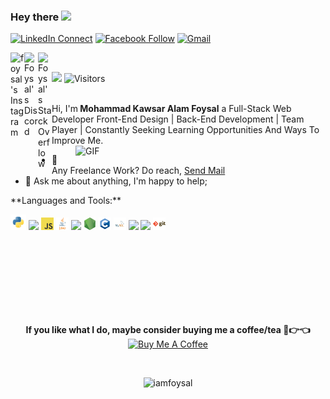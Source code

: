 <!-- <p align="center">
  <img alt="GIF" height="250" src="https://raw.githubusercontent.com/gist/Prince-Shivaram/3ace2c813ca49546f3f5f20cd03a2d3e/raw/6058e76860d16ee29df949da3166b3653959318f/hello.gif" />
</p> -->

### Hey there <img src="https://media.giphy.com/media/hvRJCLFzcasrR4ia7z/giphy.gif" width="20px">

[![LinkedIn Connect](https://img.shields.io/badge/%20-Connect-black?color=14171A&labelColor=212121&logo=linkedin&logoColor=ffffff)](https://www.linkedin.com/in/iam-foysal/)
[![Facebook Follow](https://img.shields.io/badge/%20-Connect-black?color=14171A&labelColor=1976d2&logo=facebook&logoColor=ffffff)](https://www.facebook.com/foysalofficial.box)
[![Gmail](https://img.shields.io/badge/%20-Send%20Mail-black?color=14171A&labelColor=ef5350&logo=gmail&logoColor=ffffff)](mailto:foysalf652@gmail.com?subject=From%20GitHub&body=Hi,%20there.%20Found%20you%20from%20GitHub.)

<a href="https://www.instagram.com/foysalf6/">
  <img align="left" alt="foysal's Instagram" width="22px" src="https://upload.wikimedia.org/wikipedia/commons/thumb/e/e7/Instagram_logo_2016.svg/768px-Instagram_logo_2016.svg.png"/>
</a>


[//]: # (<a  style="margin-left: 30px;" href="https://www.facebook.com/foysalofficial.box/">)

[//]: # (  <img align="left" width="22px" src=" "/>)

[//]: # (</a>)


<a style="margin-left: 30px;" href="https://discord.com/channels/Foysal5152">
  <img align="left" alt="Foysal's Discord" width="22px" src="https://seeklogo.com/images/D/discord-color-logo-E5E6DFEF80-seeklogo.com.png"/>
</a> 

<!-- <a href="[https://twitter.com/danielhendricks/](https://twitter.com/iamfoysal_)">
  <img src="https://cdn.jsdelivr.net/gh/dmhendricks/signature-social-icons/icons/round-flat-filled/50px/twitter.png" alt="Twitter" width="22"/>
</a>
 -->

<!-- <a href="https://codepen.io/iamfoysal">
  <img align="left" alt="Foysal's  Codepen" width="22px" src="https://pic.onlinewebfonts.com/svg/img_529734.png"/>
</a> -->

<a style="margin-left: 30px;" href="https://stackoverflow.com/users/17486887/foysalf652">
  <img align="left" alt="Foysal's Stack Overflow" width="22px" src="https://cdn-icons-png.flaticon.com/512/2111/2111628.png"/>
</a> 

![](https://visitor-badge.glitch.me/badge?page_id=iamfoysal.iamfoysal)
![Visitors](https://api.visitorbadge.io/api/visitors?path=iamfoysal&countColor=%23263759)

<br/>
Hi, I'm<strong>  Mohammad Kawsar Alam Foysal</strong> a Full-Stack Web Developer Front-End Design | Back-End Development | Team Player | Constantly Seeking Learning Opportunities And Ways To Improve Me.
<br/>

<img align="right" alt="GIF" src="https://c.tenor.com/2uyENRmiUt0AAAAC/coding.gif" width="400" />
  
- 💼 Any Freelance Work? Do reach, [Send Mail](mailto:foysalf652@gmail.com?subject=From%20GitHub&body=Hi,%20there.%20Found%20you%20from%20GitHub.) 
- 💬 Ask me about anything, I'm happy to help;
<p align="left">
**Languages and Tools:** 

<code><img height="25" src="https://raw.githubusercontent.com/github/explore/80688e429a7d4ef2fca1e82350fe8e3517d3494d/topics/python/python.png"></code>
<code><img height="20" src="https://avatars.githubusercontent.com/u/27804?s=200&v=4"></code>
<code><img height="20" src="https://raw.githubusercontent.com/github/explore/80688e429a7d4ef2fca1e82350fe8e3517d3494d/topics/javascript/javascript.png"></code>
<code><img height="20" src="https://raw.githubusercontent.com/github/explore/5b3600551e122a3277c2c5368af2ad5725ffa9a1/topics/java/java.png"></code>
<code><img height="20" src="https://upload.wikimedia.org/wikipedia/commons/a/a7/React-icon.svg"></code>
<code><img height="20" src="https://raw.githubusercontent.com/github/explore/80688e429a7d4ef2fca1e82350fe8e3517d3494d/topics/nodejs/nodejs.png"></code>
<code><img height="20" src="https://raw.githubusercontent.com/github/explore/f3e22f0dca2be955676bc70d6214b95b13354ee8/topics/c/c.png"></code>
<code><img height="20" src="https://raw.githubusercontent.com/github/explore/80688e429a7d4ef2fca1e82350fe8e3517d3494d/topics/mysql/mysql.png"></code>
<code><img height="20" src="https://devopstales.github.io/img/postgres.png"></code>
<code><img height="20" src="https://avatars.githubusercontent.com/u/5429470?s=280&v=4"></code>
<code><img height="20" src="https://raw.githubusercontent.com/github/explore/80688e429a7d4ef2fca1e82350fe8e3517d3494d/topics/git/git.png"></code>


[comment]: <> (<code><img height="20" src="https://raw.githubusercontent.com/github/explore/80688e429a7d4ef2fca1e82350fe8e3517d3494d/topics/angular/angular.png"></code>)

[comment]: <> (<code><img height="20" src="https://raw.githubusercontent.com/github/explore/80688e429a7d4ef2fca1e82350fe8e3517d3494d/topics/react/react.png"></code>)
</p>
<br/><br/><br/><br/><br/><br/><br/>
<p align="center">
  <strong>If you like what I do, maybe consider buying me a coffee/tea 🥺👉👈</strong>
  <br />
  <a href="https://www.buymeacoffee.com/iamfoysal" target="_blank"><img alt="Buy Me A Coffee" width="150" src="https://cdn.buymeacoffee.com/buttons/v2/default-red.png"></a>
</p>
<br />


<!-- <p align="center"><strong>📈 My github stats 📈 </strong></p>
<p align="center"> <img src="https://github-readme-stats.vercel.app/api?username=iamfoysal&show_icons=true&theme=gotham" alt="iamfoysal" />
  
  -->

<p align="center"><img  src="https://github-readme-streak-stats.herokuapp.com/?user=iamfoysal&show_icons=true&theme=gotham" alt="iamfoysal" /></p>

<!-- <p align="center"><img width="50%" src="https://github-readme-stats.vercel.app/api/top-langs?username=iamfoysal&theme=gotham" alt="iamfoysal"/></p> -->

[//]: # (<p align="center"> <a href="https://github.com/ryo-ma/github-profile-trophy">)

[//]: # ( <img align="center" src="https://github-profile-trophy.vercel.app/?username=iamfoysal" alt="iamfoysal"/></a> </p>)

<!-- [![Ashutosh's github activity graph](https://github-readme-activity-graph.cyclic.app/graph?username=iamfoysal&theme=react-dark)](https://github.com/iamfoysal/github-readme-activity-graph)
 
-->

